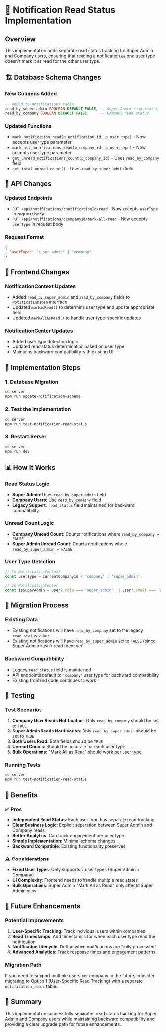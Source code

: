 # 🔔 Notification Read Status Implementation

## Overview

This implementation adds separate read status tracking for Super Admin and Company users, ensuring that reading a notification as one user type doesn't mark it as read for the other user type.

## 🏗️ Database Schema Changes

### New Columns Added
```sql
-- Added to notifications table
read_by_super_admin BOOLEAN DEFAULT FALSE, -- Super Admin read status
read_by_company BOOLEAN DEFAULT FALSE,     -- Company read status
```

### Updated Functions
- `mark_notification_read(p_notification_id, p_user_type)` - Now accepts user type parameter
- `mark_all_notifications_read(p_company_id, p_user_type)` - Now accepts user type parameter
- `get_unread_notifications_count(p_company_id)` - Uses `read_by_company` field
- `get_total_unread_count()` - Uses `read_by_super_admin` field

## 🔧 API Changes

### Updated Endpoints
- `PUT /api/notifications/:notificationId/read` - Now accepts `userType` in request body
- `PUT /api/notifications/:companyId/mark-all-read` - Now accepts `userType` in request body

### Request Format
```json
{
  "userType": "super_admin" | "company"
}
```

## 🎯 Frontend Changes

### NotificationContext Updates
- Added `read_by_super_admin` and `read_by_company` fields to `NotificationItem` interface
- Updated `markAsRead()` to determine user type and update appropriate field
- Updated `markAllAsRead()` to handle user type-specific updates

### NotificationCenter Updates
- Added user type detection logic
- Updated read status determination based on user type
- Maintains backward compatibility with existing UI

## 🚀 Implementation Steps

### 1. Database Migration
```bash
cd server
npm run update-notification-schema
```

### 2. Test the Implementation
```bash
cd server
npm run test-notification-read-status
```

### 3. Restart Server
```bash
cd server
npm run dev
```

## 📊 How It Works

### Read Status Logic
- **Super Admin**: Uses `read_by_super_admin` field
- **Company Users**: Use `read_by_company` field
- **Legacy Support**: `read_status` field maintained for backward compatibility

### Unread Count Logic
- **Company Unread Count**: Counts notifications where `read_by_company = FALSE`
- **Super Admin Unread Count**: Counts notifications where `read_by_super_admin = FALSE`

### User Type Detection
```typescript
// In NotificationContext
const userType = currentCompanyId ? 'company' : 'super_admin';

// In NotificationCenter
const isSuperAdmin = user?.role === 'super_admin' || user?.email === 'admin@qurius.ai';
```

## 🔄 Migration Process

### Existing Data
- Existing notifications will have `read_by_company` set to the legacy `read_status` value
- Existing notifications will have `read_by_super_admin` set to `FALSE` (since Super Admin hasn't read them yet)

### Backward Compatibility
- Legacy `read_status` field is maintained
- API endpoints default to `'company'` user type for backward compatibility
- Existing frontend code continues to work

## 🧪 Testing

### Test Scenarios
1. **Company User Reads Notification**: Only `read_by_company` should be set to `TRUE`
2. **Super Admin Reads Notification**: Only `read_by_super_admin` should be set to `TRUE`
3. **Both Users Read**: Both fields should be `TRUE`
4. **Unread Counts**: Should be accurate for each user type
5. **Bulk Operations**: "Mark All as Read" should work per user type

### Running Tests
```bash
cd server
npm run test-notification-read-status
```

## 🎯 Benefits

### ✅ Pros
- **Independent Read Status**: Each user type has separate read tracking
- **Clear Business Logic**: Explicit separation between Super Admin and Company reads
- **Better Analytics**: Can track engagement per user type
- **Simple Implementation**: Minimal schema changes
- **Backward Compatible**: Existing functionality preserved

### ⚠️ Considerations
- **Fixed User Types**: Only supports 2 user types (Super Admin + Company)
- **UI Complexity**: Frontend needs to handle multiple read states
- **Bulk Operations**: Super Admin "Mark All as Read" only affects Super Admin view

## 🔮 Future Enhancements

### Potential Improvements
1. **User-Specific Tracking**: Track individual users within companies
2. **Read Timestamps**: Add timestamps for when each user type read the notification
3. **Notification Lifecycle**: Define when notifications are "fully processed"
4. **Advanced Analytics**: Track response times and engagement patterns

### Migration Path
If you need to support multiple users per company in the future, consider migrating to Option 1 (User-Specific Read Tracking) with a separate `notification_reads` table.

## 📝 Summary

This implementation successfully separates read status tracking for Super Admin and Company users while maintaining backward compatibility and providing a clear upgrade path for future enhancements. 